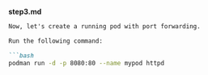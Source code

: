 **step3.md**
```markdown
Now, let's create a running pod with port forwarding.

Run the following command:

```bash
podman run -d -p 8080:80 --name mypod httpd
```